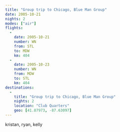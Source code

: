 ```yaml
---
title: "Group trip to Chicago, Blue Man Group"
date: 2005-10-21
nights: 2
modes: ["air"]
flights:
  -
    date: 2005-10-21
    number: WN
    from: STL
    to: MDW
    km: 404
  -
    date: 2005-10-23
    number: WN
    from: MDW
    to: STL
    km: 404
destinations:
  -
    title: "Group trip to Chicago, Blue Man Group"
    nights: 2
    location: "Club Quarters"
    geo: [41.87973, -87.63097]
---
```


kristan, ryan, kelly

